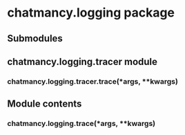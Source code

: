# chatmancy.logging package

## Submodules

## chatmancy.logging.tracer module

### chatmancy.logging.tracer.trace(\*args, \*\*kwargs)

## Module contents

### chatmancy.logging.trace(\*args, \*\*kwargs)
